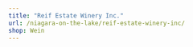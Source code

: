 ```yaml
---
title: "Reif Estate Winery Inc."
url: /niagara-on-the-lake/reif-estate-winery-inc/
shop: Wein
---
```


